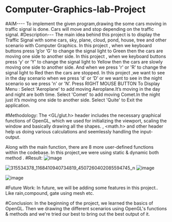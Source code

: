 # Computer-Graphics-lab-Project
#AIM----
To implement the given program,drawing the some cars moving in traffic signal is done. Cars will move and stop depending on the traffic signal.
#Description---
The main idea behind this project is to display the Traffic Signal with some  cars, sky, plane, cloud, pond, house, tree and other scenario with Computer Graphics.
In this  project , when we keyboard buttons  press ‘g’or ‘G' to change the signal light to Green then the cars are moving one side to another side. In this  project , when we keyboard buttons  press ‘y' or ‘Y' to change the signal light to Yellow then the cars are slowly moving one side to another side. And when we press 'r' or 'R' to change the signal light to Red then the cars are stopped. In this  project ,we want to see in the day scenario when we press 'd' or ‘D’ or we want to see in the night scenario so we press 'n' or 'N’. Press RIGHT MOUSE BUTTON To Display Menu : Select  'Aeroplane' to add moving Aeroplane.It’s moving in the day and night are both time. Select  'Comet' to add moving Comet.In the night just it’s moving one side to another side. Select  'Quite' to Exit the application.


#Methodology:
The <GL/glut.h> header includes the necessary graphical functions of OpenGL, which we used for initializing the viewport, scaling the window and basically drawing all the shapes. <iostream> 
, <math.h> and other header help us doing various calculations and seemlessly handling the input-output. 
		
Along with the main function, there are 8 more user-defined functions within the codebase. In this project,we were using static & dynamic both method .
#Result:
![image](https://user-images.githubusercontent.com/115262221/202767405-7f349507-22cc-4e9f-afbe-27cfc79e7005.png)

 ![315534378_1168410940734819_4507260402085594745_n](https://user-images.githubusercontent.com/115262221/202764458-4d443f36-75da-4c54-b938-60c261c2f8d9.png)
 ![image](https://user-images.githubusercontent.com/115262221/202767469-e72c5ed0-e3c4-4318-b76e-0e5050476def.png)

 
![image](https://user-images.githubusercontent.com/115262221/202764565-3ba7569b-6f2a-4484-b02c-1e690493bc77.png)

#Future Work: 
In future, we will be adding some features in this project.. Like rain,compound, gate using mesh etc.


#Conclusion: 
In the beginning of the project, we learned the basics of OpenGL.
Then we drawing the different scenarios using OpenGL's functions & methods and we're tried our best to bring out the best output of it.


